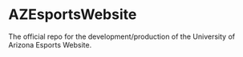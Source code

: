 # AZEsportsWebsite
The official repo for the development/production of the University of Arizona Esports Website.
